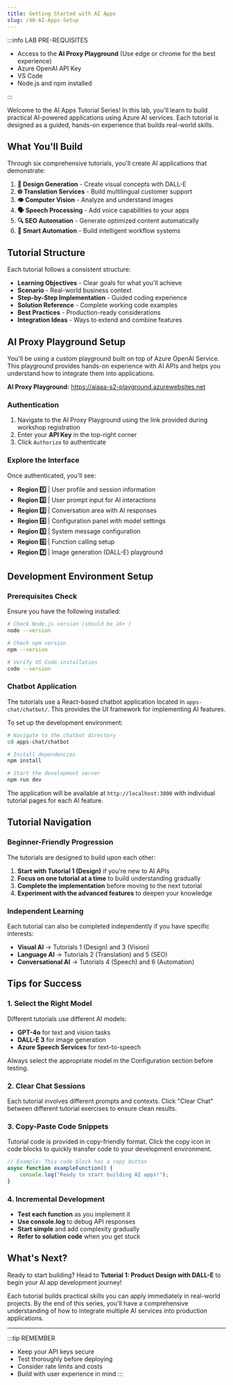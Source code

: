 ```yaml
---
title: Getting Started with AI Apps
slug: /40-AI-Apps-Setup
---
```


:::info LAB PRE-REQUISITES

- Access to the **AI Proxy Playground** (Use edge or chrome for the best experience)
- Azure OpenAI API Key
- VS Code
- Node.js and npm installed

:::

Welcome to the AI Apps Tutorial Series! In this lab, you'll learn to build practical AI-powered applications using Azure AI services. Each tutorial is designed as a guided, hands-on experience that builds real-world skills.

## What You'll Build

Through six comprehensive tutorials, you'll create AI applications that demonstrate:

1. **🎨 Design Generation** - Create visual concepts with DALL-E
2. **🌐 Translation Services** - Build multilingual customer support
3. **👁️ Computer Vision** - Analyze and understand images
4. **🗣️ Speech Processing** - Add voice capabilities to your apps
5. **🔍 SEO Automation** - Generate optimized content automatically
6. **🤖 Smart Automation** - Build intelligent workflow systems

## Tutorial Structure

Each tutorial follows a consistent structure:
- **Learning Objectives** - Clear goals for what you'll achieve
- **Scenario** - Real-world business context
- **Step-by-Step Implementation** - Guided coding experience
- **Solution Reference** - Complete working code examples
- **Best Practices** - Production-ready considerations
- **Integration Ideas** - Ways to extend and combine features

## AI Proxy Playground Setup

You'll be using a custom playground built on top of Azure OpenAI Service. This playground provides hands-on experience with AI APIs and helps you understand how to integrate them into applications.

**AI Proxy Playground:** https://aiaaa-s2-playground.azurewebsites.net

### Authentication

1. Navigate to the AI Proxy Playground using the link provided during workshop registration
2. Enter your **API Key** in the top-right corner
3. Click `Authorize` to authenticate

### Explore the Interface

Once authenticated, you'll see:

- **Region 1️⃣** | User profile and session information
- **Region 2️⃣** | User prompt input for AI interactions
- **Region 3️⃣** | Conversation area with AI responses
- **Region 4️⃣** | Configuration panel with model settings
- **Region 5️⃣** | System message configuration
- **Region 6️⃣** | Function calling setup
- **Region 7️⃣** | Image generation (DALL-E) playground

## Development Environment Setup

### Prerequisites Check

Ensure you have the following installed:

```bash
# Check Node.js version (should be 16+ )
node --version

# Check npm version
npm --version

# Verify VS Code installation
code --version
```

### Chatbot Application

The tutorials use a React-based chatbot application located in `apps-chat/chatbot/`. This provides the UI framework for implementing AI features.

To set up the development environment:

```bash
# Navigate to the chatbot directory
cd apps-chat/chatbot

# Install dependencies
npm install

# Start the development server
npm run dev
```

The application will be available at `http://localhost:3000` with individual tutorial pages for each AI feature.

## Tutorial Navigation

### Beginner-Friendly Progression

The tutorials are designed to build upon each other:

1. **Start with Tutorial 1 (Design)** if you're new to AI APIs
2. **Focus on one tutorial at a time** to build understanding gradually
3. **Complete the implementation** before moving to the next tutorial
4. **Experiment with the advanced features** to deepen your knowledge

### Independent Learning

Each tutorial can also be completed independently if you have specific interests:

- **Visual AI** → Tutorials 1 (Design) and 3 (Vision)
- **Language AI** → Tutorials 2 (Translation) and 5 (SEO)
- **Conversational AI** → Tutorials 4 (Speech) and 6 (Automation)

## Tips for Success

### 1. Select the Right Model

Different tutorials use different AI models:
- **GPT-4o** for text and vision tasks
- **DALL-E 3** for image generation
- **Azure Speech Services** for text-to-speech

Always select the appropriate model in the Configuration section before testing.

### 2. Clear Chat Sessions

Each tutorial involves different prompts and contexts. Click "Clear Chat" between different tutorial exercises to ensure clean results.

### 3. Copy-Paste Code Snippets

Tutorial code is provided in copy-friendly format. Click the copy icon in code blocks to quickly transfer code to your development environment.

```typescript
// Example: This code block has a copy button
async function exampleFunction() {
    console.log("Ready to start building AI apps!");
}
```

### 4. Incremental Development

- **Test each function** as you implement it
- **Use console.log** to debug API responses
- **Start simple** and add complexity gradually
- **Refer to solution code** when you get stuck

## What's Next?

Ready to start building? Head to **Tutorial 1: Product Design with DALL-E** to begin your AI app development journey!

Each tutorial builds practical skills you can apply immediately in real-world projects. By the end of this series, you'll have a comprehensive understanding of how to integrate multiple AI services into production applications.

---

:::tip REMEMBER
- Keep your API keys secure
- Test thoroughly before deploying
- Consider rate limits and costs
- Build with user experience in mind
:::

